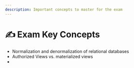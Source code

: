 ```yaml
---
description: Important concepts to master for the exam
---
```


# ✍ Exam Key Concepts



* Normalization and denormalization of relational databases
* Authorized Views vs. materialized views
*

